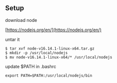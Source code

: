 ## Setup

download node 

[https://nodejs.org/en/](https://nodejs.org/en/)

untar it

```
$ tar xvf node-v16.14.1-linux-x64.tar.gz
$ mkdir -p /usr/local/nodejs
$ mv node-v16.14.1-linux-x64/* /usr/local/nodejs
```

update $PATH in .bashrc
```
export PATH=$PATH:/usr/local/nodejs/bin
```

